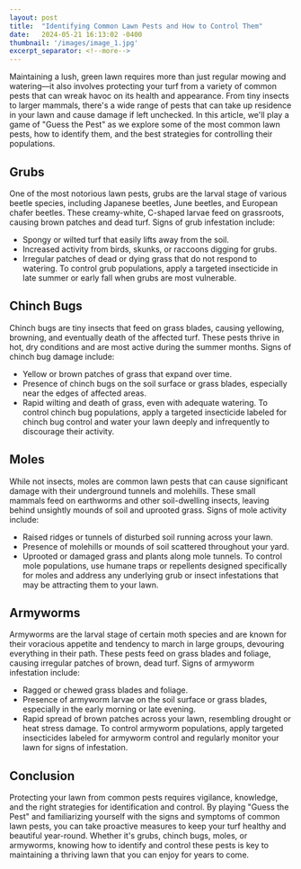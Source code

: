 ```yaml
---
layout: post
title:  "Identifying Common Lawn Pests and How to Control Them"
date:   2024-05-21 16:13:02 -0400
thumbnail: '/images/image_1.jpg'
excerpt_separator: <!--more-->
---
```

Maintaining a lush, green lawn requires more than just regular mowing and watering—it also involves protecting your turf from a variety of common pests that can wreak havoc on its health and appearance. <!--more-->From tiny insects to larger mammals, there's a wide range of pests that can take up residence in your lawn and cause damage if left unchecked. In this article, we'll play a game of "Guess the Pest" as we explore some of the most common lawn pests, how to identify them, and the best strategies for controlling their populations.

## Grubs
One of the most notorious lawn pests, grubs are the larval stage of various beetle species, including Japanese beetles, June beetles, and European chafer beetles. These creamy-white, C-shaped larvae feed on grassroots, causing brown patches and dead turf. Signs of grub infestation include:
* Spongy or wilted turf that easily lifts away from the soil.
* Increased activity from birds, skunks, or raccoons digging for grubs.
* Irregular patches of dead or dying grass that do not respond to watering.
To control grub populations, apply a targeted insecticide in late summer or early fall when grubs are most vulnerable.

## Chinch Bugs
Chinch bugs are tiny insects that feed on grass blades, causing yellowing, browning, and eventually death of the affected turf. These pests thrive in hot, dry conditions and are most active during the summer months. Signs of chinch bug damage include:
* Yellow or brown patches of grass that expand over time.
* Presence of chinch bugs on the soil surface or grass blades, especially near the edges of affected areas.
* Rapid wilting and death of grass, even with adequate watering.
To control chinch bug populations, apply a targeted insecticide labeled for chinch bug control and water your lawn deeply and infrequently to discourage their activity.

## Moles
While not insects, moles are common lawn pests that can cause significant damage with their underground tunnels and molehills. These small mammals feed on earthworms and other soil-dwelling insects, leaving behind unsightly mounds of soil and uprooted grass. Signs of mole activity include:
* Raised ridges or tunnels of disturbed soil running across your lawn.
* Presence of molehills or mounds of soil scattered throughout your yard.
* Uprooted or damaged grass and plants along mole tunnels.
To control mole populations, use humane traps or repellents designed specifically for moles and address any underlying grub or insect infestations that may be attracting them to your lawn.

## Armyworms
Armyworms are the larval stage of certain moth species and are known for their voracious appetite and tendency to march in large groups, devouring everything in their path. These pests feed on grass blades and foliage, causing irregular patches of brown, dead turf. Signs of armyworm infestation include:
* Ragged or chewed grass blades and foliage.
* Presence of armyworm larvae on the soil surface or grass blades, especially in the early morning or late evening.
* Rapid spread of brown patches across your lawn, resembling drought or heat stress damage.
To control armyworm populations, apply targeted insecticides labeled for armyworm control and regularly monitor your lawn for signs of infestation.

## Conclusion
Protecting your lawn from common pests requires vigilance, knowledge, and the right strategies for identification and control. By playing "Guess the Pest" and familiarizing yourself with the signs and symptoms of common lawn pests, you can take proactive measures to keep your turf healthy and beautiful year-round. Whether it's grubs, chinch bugs, moles, or armyworms, knowing how to identify and control these pests is key to maintaining a thriving lawn that you can enjoy for years to come.
